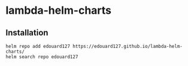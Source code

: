# lambda-helm-charts

## Installation

```console
helm repo add edouard127 https://edouard127.github.io/lambda-helm-charts/
helm search repo edouard127
```